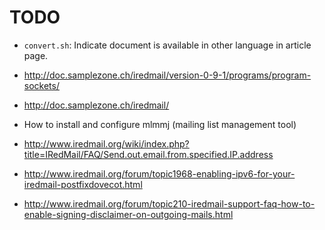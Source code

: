 # TODO

* `convert.sh`: Indicate document is available in other language in article page.

* http://doc.samplezone.ch/iredmail/version-0-9-1/programs/program-sockets/
* http://doc.samplezone.ch/iredmail/

* How to install and configure mlmmj (mailing list management tool)

* http://www.iredmail.org/wiki/index.php?title=IRedMail/FAQ/Send.out.email.from.specified.IP.address
* http://www.iredmail.org/forum/topic1968-enabling-ipv6-for-your-iredmail-postfixdovecot.html
* http://www.iredmail.org/forum/topic210-iredmail-support-faq-how-to-enable-signing-disclaimer-on-outgoing-mails.html
